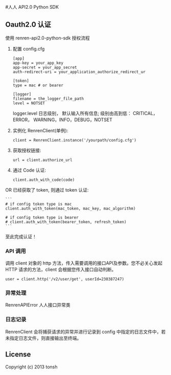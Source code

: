 #人人 API2.0 Python SDK

## Oauth2.0 认证
使用 renren-api2.0-python-sdk 授权流程

1. 配置 config.cfg

	```
	[app]
	app-key = your_app_key
	app-secret = your_app_secret
	auth-redirect-uri = your_application_authorize_redirect_ur

	[token]
	type = mac # or bearer

	[logger]
	filename = the_logger_file_path
	level = NOTSET
	```
	
	logger.level 日志级别， 默认输入所有信息; 级别由高到低：
	CRITICAL，ERROR， WARNING，INFO，DEBUG，NOTSET

1. 实例化 RenrenClient(单例):

	```
	client = RenrenClient.instance('/yourpath/config.cfg')
	```
	
1. 获取授权链接:

	```
	url = client.authorize_url
	```
	
1. 通过 Code 认证:

	```
	client.auth_with_code(code)
	```
	
  OR 已经获取了 token, 则通过 token 认证:

	```
	# if config token type is mac
	client.auth_with_token(mac_token, mac_key, mac_algorithm)
	
	# if config token type is bearer
	# client.auth_with_token(bearer_token, refresh_token)
	```
	
至此完成认证！
   
### API 调用
调用 client 对象的 http 方法，传入需要调用的接口API及参数。您不必关心发起 HTTP 请求的方法，client 会根据您传入接口自动判断。

	user = client.http('/v2/user/get', userId=230387247)
	
### 异常处理
RenrenAPIError 人人接口异常类
	
			
### 日志记录
RenrenClient 会将捕获请求的异常并进行记录到 config 中指定的日志文件中，若未指定日志文件，则直接输出至终端。
   
## License

Copyright (c) 2013 tonsh
